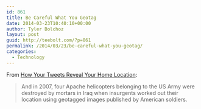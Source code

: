 ```yaml
---
id: 861
title: Be Careful What You Geotag
date: 2014-03-23T10:40:10+00:00
author: Tyler Bolchoz
layout: post
guid: http://teebolt.com/?p=861
permalink: /2014/03/23/be-careful-what-you-geotag/
categories:
  - Technology
---
```

From [How Your Tweets Reveal Your Home Location](http://www.technologyreview.com/view/525741/how-your-tweets-reveal-your-home-location/?utm_source=loopinsight.com&utm_medium=referral&utm_campaign=Feed%3A+loopinsight%2FKqJb+(The+Loop)&utm_content=FeedBurner):

> And in 2007, four Apache helicopters belonging to the US Army were destroyed by mortars in Iraq when insurgents worked out their location using geotagged images published by American soldiers.